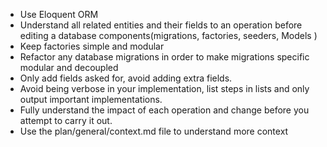 - Use Eloquent ORM
- Understand all related entities and their fields to an operation before editing a database components(migrations, factories, seeders, Models )
- Keep factories simple and modular
- Refactor any database migrations in order to make migrations specific modular and decoupled
- Only add fields asked for, avoid adding extra fields.
- Avoid being verbose in your implementation, list steps in lists and only output important implementations.
- Fully understand the impact of each operation and change before you attempt to carry it out.
- Use the plan/general/context.md file to understand more context
